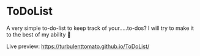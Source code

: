 # ToDoList
A very simple to-do-list to keep track of your.....to-dos? I will try to make it to the best of my ability 💪

Live preview: https://turbulenttomato.github.io/ToDoList/
